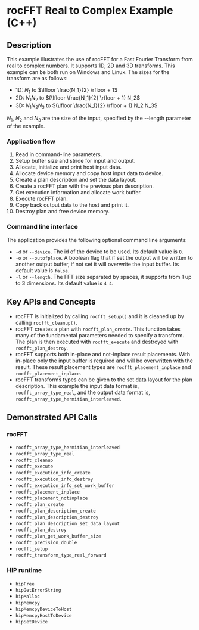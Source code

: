 # rocFFT Real to Complex Example (C++)

## Description
This example illustrates the use of rocFFT for a Fast Fourier Transform from real to complex numbers. It supports 1D, 2D and 3D transforms. This example can be both run on Windows and Linux. The sizes for the transform are as follows:
- 1D: $N_1$ to $\lfloor \frac{N_1}{2}  \rfloor + 1$
- 2D: $N_1 N_2$ to $(\lfloor \frac{N_1}{2}  \rfloor + 1) N_2$
- 3D: $N_1 N_2 N_3$ to $(\lfloor \frac{N_1}{2}  \rfloor + 1) N_2 N_3$

$N_1$, $N_2$ and $N_3$ are the size of the input, specified by the --length parameter of the example.

### Application flow
1. Read in command-line parameters.
2. Setup buffer size and stride for input and output.
3. Allocate, initialize and print host input data.
4. Allocate device memory and copy host input data to device.
5. Create a plan description and set the data layout.
6. Create a rocFFT plan with the previous plan description.
7. Get execution information and allocate work buffer.
8. Execute rocFFT plan.
9. Copy back output data to the host and print it.
10. Destroy plan and free device memory.


### Command line interface
The application provides the following optional command line arguments:
- `-d` or `--device`. The id of the device to be used. Its default value is `0`.
- `-o` or `--outofplace`. A boolean flag that if set the output will be written to another output buffer, if not set it will overwrite the input buffer. Its default value is `false`.
- `-l` or `--length`. The FFT size separated by spaces, it supports from 1 up to 3 dimensions. Its default value is `4 4`.


## Key APIs and Concepts
- rocFFT is initialized by calling `rocfft_setup()` and it is cleaned up by calling `rocfft_cleanup()`.
- rocFFT creates a plan with `rocfft_plan_create`. This function takes many of the fundamental parameters needed to specify a transform. The plan is then executed with `rocfft_execute` and destroyed with `rocfft_plan_destroy`.
- rocFFT supports both in-place and not-inplace result placements. With in-place only the input buffer is required and will be overwritten with the result. These result placement types are `rocfft_placement_inplace` and `rocfft_placement_inplace`.
- rocFFT transforms types can be given to the set data layout for the plan description. This example the input data format is, `rocfft_array_type_real`, and the output data format is, `rocfft_array_type_hermitian_interleaved`.

## Demonstrated API Calls
### rocFFT
- `rocfft_array_type_hermitian_interleaved`
- `rocfft_array_type_real`
- `rocfft_cleanup`
- `rocfft_execute`
- `rocfft_execution_info_create`
- `rocfft_execution_info_destroy`
- `rocfft_execution_info_set_work_buffer`
- `rocfft_placement_inplace`
- `rocfft_placement_notinplace`
- `rocfft_plan_create`
- `rocfft_plan_description_create`
- `rocfft_plan_description_destroy`
- `rocfft_plan_description_set_data_layout`
- `rocfft_plan_destroy`
- `rocfft_plan_get_work_buffer_size`
- `rocfft_precision_double`
- `rocfft_setup`
- `rocfft_transform_type_real_forward`

### HIP runtime
- `hipFree`
- `hipGetErrorString`
- `hipMalloc`
- `hipMemcpy`
- `hipMemcpyDeviceToHost`
- `hipMemcpyHostToDevice`
- `hipSetDevice`
